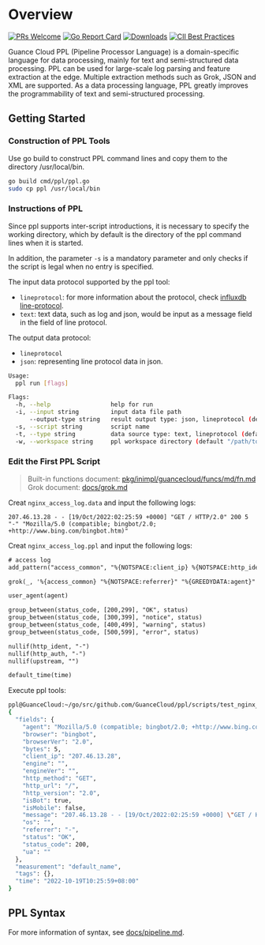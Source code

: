 # Overview
<!-- <div align="center">
<br/>

<img src="./docs/images/icon-color.svg" width="120">

</div> -->

[![PRs Welcome](https://img.shields.io/badge/PRs-welcome-brightgreen.svg?style=flat&logo=github&color=2370ff&labelColor=454545)](http://makeapullrequest.com)
[![Go Report Card](https://goreportcard.com/badge/github.com/GuanceCloud/ppl)](https://goreportcard.com/report/github.com/GuanceCloud/ppl)
[![Downloads](https://img.shields.io/github/downloads/GuanceCloud/ppl/total.svg)](https://github.com/GuanceCloud/ppl/releases)
[![CII Best Practices](https://bestpractices.coreinfrastructure.org/projects/6202/badge)](https://bestpractices.coreinfrastructure.org/projects/6202)

Guance Cloud PPL (Pipeline Processor Language) is a domain-specific language for data processing, mainly for text and semi-structured data processing. PPL can be used for large-scale log parsing and feature extraction at the edge. Multiple extraction methods such as Grok, JSON and XML are supported.
As a data processing language, PPL greatly improves the programmability of text and semi-structured processing.


## Getting Started

### Construction of PPL Tools

Use go build to construct PPL command lines and copy them to the directory /usr/local/bin.

```sh
go build cmd/ppl/ppl.go
sudo cp ppl /usr/local/bin
```

### Instructions of PPL

Since ppl supports inter-script introductions, it is necessary to specify the working directory, which by default is the directory of the ppl command lines when it is started.

In addition, the parameter `-s` is a mandatory parameter and only checks if the script is legal when no entry is specified.

The input data protocol supported by the ppl tool:

- `lineprotocol`: for more information about the protocol, check [influxdb line-protocol](https://docs.influxdata.com/influxdb/cloud/reference/syntax/line-protocol/).
- `text`: text data, such as log and json, would be input as a message field in the field of line protocol.

The output data protocol:

- `lineprotocol`
- `json`: representing line protocol data in json.

```sh
Usage:
  ppl run [flags]

Flags:
  -h, --help                 help for run
  -i, --input string         input data file path
      --output-type string   result output type: json, lineprotocol (default "json")
  -s, --script string        script name
  -t, --type string          data source type: text, lineprotocol (default "text")
  -w, --workspace string     ppl workspace directory (default "/path/to/ppl-process-working-dir")
```

### Edit the First PPL Script

> Built-in functions document: [pkg/inimpl/guancecloud/funcs/md/fn.md](pkg/inimpl/guancecloud/funcs/md/fn.md)
> Grok document: [docs/grok.md](docs/grok.md)

Creat `nginx_access_log.data` and input the following logs:

```text
207.46.13.28 - - [19/Oct/2022:02:25:59 +0000] "GET / HTTP/2.0" 200 5 "-" "Mozilla/5.0 (compatible; bingbot/2.0; +http://www.bing.com/bingbot.htm)"
```

Creat `nginx_access_log.ppl` and input the following logs:

```txt
# access log
add_pattern("access_common", "%{NOTSPACE:client_ip} %{NOTSPACE:http_ident} %{NOTSPACE:http_auth} \\[%{HTTPDATE:time}\\] \"%{DATA:http_method} %{GREEDYDATA:http_url} HTTP/%{NUMBER:http_version}\" %{INT:status_code:int} %{INT:bytes:int}")

grok(_, '%{access_common} "%{NOTSPACE:referrer}" "%{GREEDYDATA:agent}"')

user_agent(agent)

group_between(status_code, [200,299], "OK", status)
group_between(status_code, [300,399], "notice", status)
group_between(status_code, [400,499], "warning", status)
group_between(status_code, [500,599], "error", status)

nullif(http_ident, "-")
nullif(http_auth, "-")
nullif(upstream, "")

default_time(time)
```

Execute ppl tools:

```sh
ppl@GuanceCloud:~/go/src/github.com/GuanceCloud/ppl/scripts/test_nginx_access_log$ ppl run -s nginx_access_log.ppl -i nginx_access_log.data 
{
  "fields": {
    "agent": "Mozilla/5.0 (compatible; bingbot/2.0; +http://www.bing.com/bingbot.htm)",
    "browser": "bingbot",
    "browserVer": "2.0",
    "bytes": 5,
    "client_ip": "207.46.13.28",
    "engine": "",
    "engineVer": "",
    "http_method": "GET",
    "http_url": "/",
    "http_version": "2.0",
    "isBot": true,
    "isMobile": false,
    "message": "207.46.13.28 - - [19/Oct/2022:02:25:59 +0000] \"GET / HTTP/2.0\" 200 5 \"-\" \"Mozilla/5.0 (compatible; bingbot/2.0; +http://www.bing.com/bingbot.htm)\"",
    "os": "",
    "referrer": "-",
    "status": "OK",
    "status_code": 200,
    "ua": ""
  },
  "measurement": "default_name",
  "tags": {},
  "time": "2022-10-19T10:25:59+08:00"
}
```

## PPL Syntax

For more information of syntax, see [docs/pipeline.md](docs/pipeline.md).
